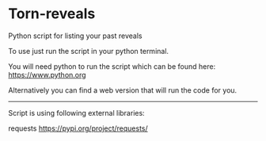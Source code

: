 # Torn-reveals
 Python script for listing your past reveals

To use just run the script in your python terminal.

You will need python to run the script which can be found here: https://www.python.org

Alternatively you can find a web version that will run the code for you.
___
Script is using following external libraries:

requests https://pypi.org/project/requests/
